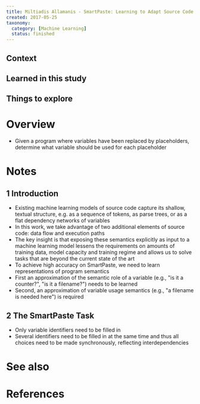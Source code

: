 ```yaml
---
title: Miltiadis Allamanis - SmartPaste: Learning to Adapt Source Code (2017)
created: 2017-05-25
taxonomy:
  category: [Machine Learning]
  status: finished
---
```


## Context

## Learned in this study

## Things to explore

# Overview
* Given a program where variables have been replaced by placeholders, determine what variable should be used for each placeholder

# Notes
## 1 Introduction
* Existing machine learning models of source code capture its shallow, textual structure, e.g. as a sequence of tokens, as parse trees, or as a flat dependency networks of variables
* In this work, we take advantage of two additional elements of source code: data flow and execution paths
* The key insight is that exposing these semantics explicitly as input to a machine learning model lessens the requirements on amounts of training data, model capacity and training regime and allows us to solve tasks that are beyond the current state of the art
* To achieve high accuracy on SmartPaste, we need to learn representations of program semantics
* First an approximation of the semantic role of a variable (e.g., "is it a counter?", "is it a filename?") needs to be learned
* Second, an approximation of variable usage semantics (e.g., "a filename is needed here") is required

## 2 The SmartPaste Task
* Only variable identifiers need to be filled in
* Several identifiers need to be filled in at the same time and thus all choices need to be made synchronously, reflecting interdependencies

# See also

# References
